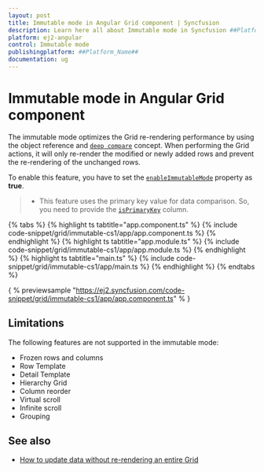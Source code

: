 ```yaml
---
layout: post
title: Immutable mode in Angular Grid component | Syncfusion
description: Learn here all about Immutable mode in Syncfusion ##Platform_Name## Grid component of Syncfusion Essential JS 2 and more.
platform: ej2-angular
control: Immutable mode 
publishingplatform: ##Platform_Name##
documentation: ug
---
```


# Immutable mode in Angular Grid component

The immutable mode optimizes the Grid re-rendering performance by using the object reference and [`deep compare`](https://dmitripavlutin.com/how-to-compare-objects-in-javascript/#4-deep-equality) concept. When performing the Grid actions, it will only re-render the modified or newly added rows and prevent the re-rendering of the unchanged rows.

To enable this feature, you have to set the [`enableImmutableMode`](../api/grid/#enableImmutableMode) property as **true**.

>* This feature uses the primary key value for data comparison. So, you need to provide the [`isPrimaryKey`](../api/grid/column/#isprimarykey) column.

{% tabs %}
{% highlight ts tabtitle="app.component.ts" %}
{% include code-snippet/grid/immutable-cs1/app/app.component.ts %}
{% endhighlight %}
{% highlight ts tabtitle="app.module.ts" %}
{% include code-snippet/grid/immutable-cs1/app/app.module.ts %}
{% endhighlight %}
{% highlight ts tabtitle="main.ts" %}
{% include code-snippet/grid/immutable-cs1/app/main.ts %}
{% endhighlight %}
{% endtabs %}
  
{ % previewsample "https://ej2.syncfusion.com/code-snippet/grid/immutable-cs1/app/app.component.ts" % }

## Limitations

The following features are not supported in the immutable mode:

* Frozen rows and columns
* Row Template
* Detail Template
* Hierarchy Grid
* Column reorder
* Virtual scroll
* Infinite scroll
* Grouping

## See also

* [How to update data without re-rendering an entire Grid](https://www.syncfusion.com/blogs/post/how-to-update-data-without-rerendering-an-entire-grid-in-angular.aspx)
